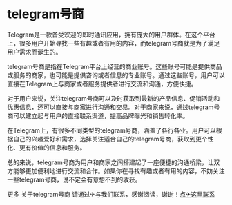 # telegram号商

Telegram是一款备受欢迎的即时通讯应用，拥有庞大的用户群体。在这个平台上，很多用户开始寻找一些有趣或者有用的内容，而telegram号商就是为了满足用户需求而诞生的。

telegram号商是指在Telegram平台上经营的商业账号。这些账号可能是提供商品或服务的商家，也可能是提供咨询或者信息的专业账号。通过这些账号，用户可以直接在Telegram上与商家或者服务提供者进行交流和沟通，方便快捷。

对于用户来说，关注telegram号商可以及时获取到最新的产品信息、促销活动和优惠信息，还可以直接与商家进行沟通和交易。对于商家来说，通过telegram号商可以建立起与用户的直接联系渠道，提高品牌曝光和销售转化率。

在Telegram上，有很多不同类型的telegram号商，涵盖了各行各业。用户可以根据自己的兴趣爱好和需求，选择关注适合自己的telegram号商，获取到更个性化、更有价值的信息和服务。

总的来说，telegram号商为用户和商家之间搭建起了一座便捷的沟通桥梁，让双方能够更加便利地进行交流和合作。如果你在寻找有趣或者有用的内容，不妨关注一些telegram号商，说不定会有意想不到的收获。

更多 关于telegram号商 请通过✈与我们联系，感谢阅读，谢谢！[点✈这里联系](https://t.me/jsksbsjsjp)